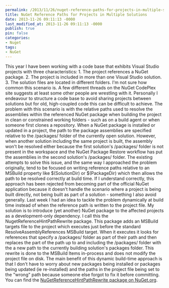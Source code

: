 ```yaml
---
permalink: /2013/11/26/nuget-reference-paths-for-projects-in-multiple-solutions/
title: NuGet Reference Paths for Projects in Multiple Solutions
date: 2013-11-26 09:11:13 -0000
last_modified_at: 2013-11-26 09:11:13 -0000
publish: true
pin: false
categories:
- Nuget
tags:
- NuGet
---
```

This year I have been working with a code base that exhibits Visual Studio projects with three characteristics:
    1. The project references a NuGet package.
    2. The project is included in more than one Visual Studio solution.
    3. The solution files are located in different folders.
I'm not sure how common this scenario is. A few different threads on the NuGet CodePlex site suggests at least some other people are wrestling with it. Personally I endeavour to structure a code base to avoid sharing projects between solutions but for old, high-coupled code this can be difficult to achieve. The problem with this scenario is with the relative paths used to resolve the assemblies within the referenced NuGet package when building the project in clean or constrained working folders - such as on a build agent or when someone first clones a repository. When a NuGet package is installed or updated in a project, the path to the package assemblies are specified relative to the /packages/ folder of the currently open solution. However, when another solution including the same project is built, the assembly won't be resolved either because the first solution's /packages/ folder is not present in the workspace and the NuGet Package Restore workflow has put the assemblies in the second solution's /packages/ folder. The existing attempts to solve this issue, and the same way I approached the problem originally, tend to be focused on writing reference paths relative to an MSBuild property like $(SolutionDir) or $(PackageDir) which then allows the path to be resolved correctly at build time. If I understand correctly, this approach has been rejected from becoming part of the official NuGet application because it doesn't handle the scenario where a project is being built directly, not being built as part of a solution - something I also avoid generally. Last week I had an idea to tackle the problem dynamically at build time instead of when the reference path is written to the project file. My solution is to introduce (yet another) NuGet package to the affected projects as a development-only dependency. I call this the NugetReferenceHintPathRewrite package. This package adds an MSBuild targets file to the project which executes just before the standard ResolveAssemblyReferences MSBuild target. When it executes it looks for references that specify a /packages/ folder as part of their path and then replaces the part of the path up to and including the /packages/ folder with the a new path to the currently building solution's packages folder. This rewrite is done to the MSBuild Items in-process and does not modify the project file on disk. The main benefit of this dynamic build-time approach is that I don't have to worry about new packages being installed or packages being updated (ie re-installed) and the paths in the project file being set to the "wrong" path because someone else forgot to fix it before committing. You can find the [NuGetReferenceHintPathRewrite package on NuGet.org](https://www.nuget.org/packages/NuGetReferenceHintPathRewrite).
